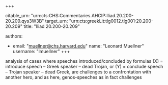 +++


citable_urn: "urn:cts:CHS:Commentaries.AHCIP:Iliad.20.200-20.209.qys3W3B"
target_urn: "urn:cts:greekLit:tlg0012.tlg001:20.200-20.209"
title: "Iliad 20.200-20.209"

authors:
- email: "muellner@chs.harvard.edu"
  name: "Leonard Muellner"
  username: "lmuellner"
+++

<p>analysis of cases where speeches introduced/concluded by formulas (X) = introduce speech – Greek speaker – dead Trojan, or (Y) = conclude speech – Trojan speaker – dead Greek, are challenges to a confrontation with another hero, and as here, genos-speeches as in fact challenges</p>